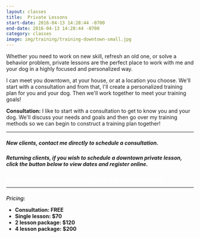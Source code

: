 ```yaml
---
layout: classes
title:  Private Lessons
start-date: 2016-04-13 14:28:44 -0700
end-date: 2016-04-13 14:28:44 -0700
category: classes
image: img/training/training-downtown-small.jpg
---
```


<p class="lead2" >
  Whether you need to work on new skill, refresh an old one, or solve a behavior problem, private lessons are the perfect place to work with me and your dog in a highly focused and personalized way.
</p>
<p>
  I can meet you downtown, at your house, or at a location you choose. We'll start with a consultation and from that, I'll create a personalized training plan for you and your dog. Then we'll work together to meet your training goals!
</p>
<p>
  <strong>Consultation:</strong> I like to start with a consultation to get to know you and your dog. We'll discuss your needs and goals and then go over my training methods so we can begin to construct a training plan together!
</p>
<hr>

<div class="mb32">
  <h5 class="mb16"><em><strong>New clients</strong>, contact me directly to schedule a consultation.</em></h5>

  <h5><strong>Returning clients</strong>, if you wish to schedule a downtown private lesson, click the button below to view dates and register online.</h5>

  <a style="color:white;" class="btn btn-filled btn mb0" target="_blank" href="https://www.eventbrite.com/e/downtown-private-lesson-tickets-27422282786"><strong>Downtown Private Lesson Dates, Times, & Registration Details</strong></a>
</div>
<hr>
<h5 style="margin-bottom: 10px; font-weight: 500;">Pricing:</h5>
<ul data-bullet="ti-star">
  <li><strong>Consultation: FREE</strong></li>
  <li><strong>Single lesson: $70</strong></li>
  <li><strong>2 lesson package: $120</strong></li>
  <li><strong>4 lesson package: $200</strong></li>
</ul>